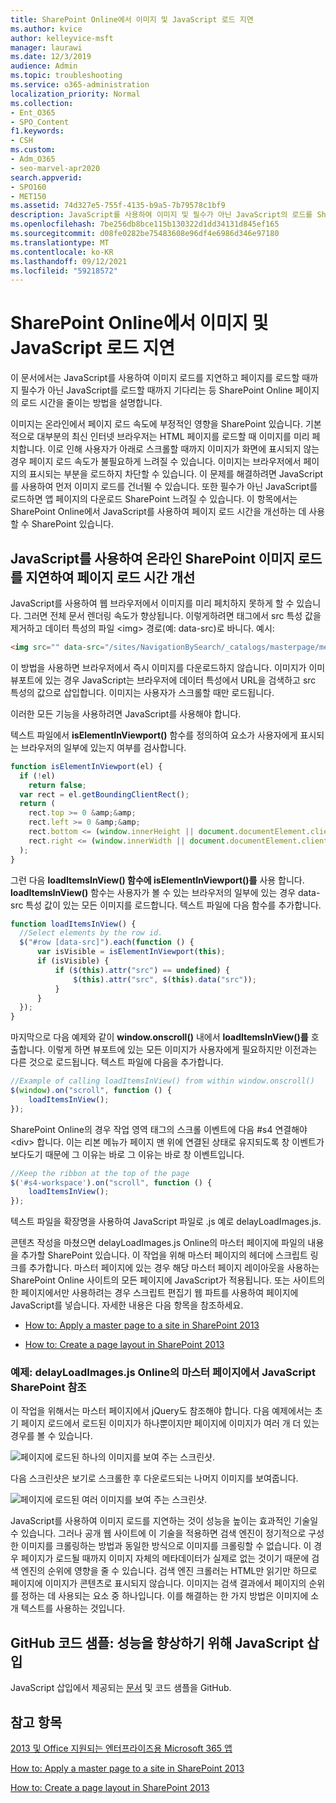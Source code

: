 ```yaml
---
title: SharePoint Online에서 이미지 및 JavaScript 로드 지연
ms.author: kvice
author: kelleyvice-msft
manager: laurawi
ms.date: 12/3/2019
audience: Admin
ms.topic: troubleshooting
ms.service: o365-administration
localization_priority: Normal
ms.collection:
- Ent_O365
- SPO_Content
f1.keywords:
- CSH
ms.custom:
- Adm_O365
- seo-marvel-apr2020
search.appverid:
- SPO160
- MET150
ms.assetid: 74d327e5-755f-4135-b9a5-7b79578c1bf9
description: JavaScript를 사용하여 이미지 및 필수가 아닌 JavaScript의 로드를 SharePoint 온라인 페이지의 로드 시간을 줄이는 방법을 배워야 합니다.
ms.openlocfilehash: 7be256db8bce115b130322d1dd34131d845ef165
ms.sourcegitcommit: d08fe0282be75483608e96df4e6986d346e97180
ms.translationtype: MT
ms.contentlocale: ko-KR
ms.lasthandoff: 09/12/2021
ms.locfileid: "59218572"
---
```

# <a name="delay-loading-images-and-javascript-in-sharepoint-online"></a>SharePoint Online에서 이미지 및 JavaScript 로드 지연

이 문서에서는 JavaScript를 사용하여 이미지 로드를 지연하고 페이지를 로드할 때까지 필수가 아닌 JavaScript를 로드할 때까지 기다리는 등 SharePoint Online 페이지의 로드 시간을 줄이는 방법을 설명합니다.
  
이미지는 온라인에서 페이지 로드 속도에 부정적인 영향을 SharePoint 있습니다. 기본적으로 대부분의 최신 인터넷 브라우저는 HTML 페이지를 로드할 때 이미지를 미리 페치합니다. 이로 인해 사용자가 아래로 스크롤할 때까지 이미지가 화면에 표시되지 않는 경우 페이지 로드 속도가 불필요하게 느려질 수 있습니다. 이미지는 브라우저에서 페이지의 표시되는 부분을 로드하지 차단할 수 있습니다. 이 문제를 해결하려면 JavaScript를 사용하여 먼저 이미지 로드를 건너뛸 수 있습니다. 또한 필수가 아닌 JavaScript를 로드하면 앱 페이지의 다운로드 SharePoint 느려질 수 있습니다. 이 항목에서는 SharePoint Online에서 JavaScript를 사용하여 페이지 로드 시간을 개선하는 데 사용할 수 SharePoint 있습니다.
  
## <a name="improve-page-load-times-by-delaying-image-loading-in-sharepoint-online-pages-by-using-javascript"></a>JavaScript를 사용하여 온라인 SharePoint 이미지 로드를 지연하여 페이지 로드 시간 개선

JavaScript를 사용하여 웹 브라우저에서 이미지를 미리 페치하지 못하게 할 수 있습니다. 그러면 전체 문서 렌더링 속도가 향상됩니다. 이렇게하려면 태그에서 src 특성 값을 제거하고 데이터 특성의 파일 \<img\> 경로(예: data-src)로 바니다. 예시:
  
```html
<img src="" data-src="/sites/NavigationBySearch/_catalogs/masterpage/media/microsoft-white-8.jpg" />
```

이 방법을 사용하면 브라우저에서 즉시 이미지를 다운로드하지 않습니다. 이미지가 이미 뷰포트에 있는 경우 JavaScript는 브라우저에 데이터 특성에서 URL을 검색하고 src 특성의 값으로 삽입합니다. 이미지는 사용자가 스크롤할 때만 로드됩니다.
  
이러한 모든 기능을 사용하려면 JavaScript를 사용해야 합니다.
  
텍스트 파일에서 **isElementInViewport()** 함수를 정의하여 요소가 사용자에게 표시되는 브라우저의 일부에 있는지 여부를 검사합니다.
  
```javascript
function isElementInViewport(el) {
  if (!el)
    return false;
  var rect = el.getBoundingClientRect();
  return (
    rect.top >= 0 &amp;&amp;
    rect.left >= 0 &amp;&amp;
    rect.bottom <= (window.innerHeight || document.documentElement.clientHeight) &amp;&amp;
    rect.right <= (window.innerWidth || document.documentElement.clientWidth)
  );
}
```

그런 다음 **loadItemsInView() 함수에 isElementInViewport()를** 사용 합니다.  **loadItemsInView()** 함수는 사용자가 볼 수 있는 브라우저의 일부에 있는 경우 data-src 특성 값이 있는 모든 이미지를 로드합니다. 텍스트 파일에 다음 함수를 추가합니다.
  
```javascript
function loadItemsInView() {
  //Select elements by the row id.
  $("#row [data-src]").each(function () {
      var isVisible = isElementInViewport(this);
      if (isVisible) {
          if ($(this).attr("src") == undefined) {
              $(this).attr("src", $(this).data("src"));
          }
      }
  });
}
```

마지막으로 다음 예제와 같이 **window.onscroll()** 내에서 **loadItemsInView()를** 호출합니다. 이렇게 하면 뷰포트에 있는 모든 이미지가 사용자에게 필요하지만 이전과는 다른 것으로 로드됩니다. 텍스트 파일에 다음을 추가합니다.
  
```javascript
//Example of calling loadItemsInView() from within window.onscroll()
$(window).on("scroll", function () {
    loadItemsInView();
});

```

SharePoint Online의 경우 작업 영역 태그의 스크롤 이벤트에 다음 #s4 연결해야 \<div\> 합니다. 이는 리본 메뉴가 페이지 맨 위에 연결된 상태로 유지되도록 창 이벤트가 보다도기 때문에 그 이유는 바로 그 이유는 바로 창 이벤트입니다.
  
```javascript
//Keep the ribbon at the top of the page
$('#s4-workspace').on("scroll", function () {
    loadItemsInView();
});
```

텍스트 파일을 확장명을 사용하여 JavaScript 파일로 .js 예로 delayLoadImages.js.
  
콘텐츠 작성을 마쳤으면 delayLoadImages.js Online의 마스터 페이지에 파일의 내용을 추가할 SharePoint 있습니다. 이 작업을 위해 마스터 페이지의 헤더에 스크립트 링크를 추가합니다. 마스터 페이지에 있는 경우 해당 마스터 페이지 레이아웃을 사용하는 SharePoint Online 사이트의 모든 페이지에 JavaScript가 적용됩니다. 또는 사이트의 한 페이지에서만 사용하려는 경우 스크립트 편집기 웹 파트를 사용하여 페이지에 JavaScript를 넣습니다. 자세한 내용은 다음 항목을 참조하세요.
  
- [How to: Apply a master page to a site in SharePoint 2013](/sharepoint/dev/general-development/how-to-apply-a-master-page-to-a-site-in-sharepoint)

- [How to: Create a page layout in SharePoint 2013](/sharepoint/dev/general-development/how-to-create-a-page-layout-in-sharepoint)

### <a name="example-referencing-the-javascript-delayloadimagesjs-file-from-a-master-page-in-sharepoint-online"></a>예제: delayLoadImages.js Online의 마스터 페이지에서 JavaScript SharePoint 참조
  
이 작업을 위해서는 마스터 페이지에서 jQuery도 참조해야 합니다. 다음 예제에서는 초기 페이지 로드에서 로드된 이미지가 하나뿐이지만 페이지에 이미지가 여러 개 더 있는 경우를 볼 수 있습니다.
  
![페이지에 로드된 하나의 이미지를 보여 주는 스크린샷.](../media/3d177ddb-67e5-43a7-b327-c9f9566ca937.png)
  
다음 스크린샷은 보기로 스크롤한 후 다운로드되는 나머지 이미지를 보여줍니다.
  
![페이지에 로드된 여러 이미지를 보여 주는 스크린샷.](../media/95eb2b14-f6a1-4eac-a5cb-96097e49514c.png)
  
JavaScript를 사용하여 이미지 로드를 지연하는 것이 성능을 높이는 효과적인 기술일 수 있습니다. 그러나 공개 웹 사이트에 이 기술을 적용하면 검색 엔진이 정기적으로 구성한 이미지를 크롤링하는 방법과 동일한 방식으로 이미지를 크롤링할 수 없습니다. 이 경우 페이지가 로드될 때까지 이미지 자체의 메타데이터가 실제로 없는 것이기 때문에 검색 엔진의 순위에 영향을 줄 수 있습니다. 검색 엔진 크롤러는 HTML만 읽기만 하므로 페이지에 이미지가 콘텐츠로 표시되지 않습니다. 이미지는 검색 결과에서 페이지의 순위를 정하는 데 사용되는 요소 중 하나입니다. 이를 해결하는 한 가지 방법은 이미지에 소개 텍스트를 사용하는 것입니다.
  
## <a name="github-code-sample-injecting-javascript-to-improve-performance"></a>GitHub 코드 샘플: 성능을 향상하기 위해 JavaScript 삽입

JavaScript 삽입에서 제공되는 [문서](https://go.microsoft.com/fwlink/p/?LinkId=524759) 및 코드 샘플을 GitHub.
  
## <a name="see-also"></a>참고 항목

[2013 및 Office 지원되는 엔터프라이즈용 Microsoft 365 앱](https://support.office.com/article/57342811-0dc4-4316-b773-20082ced8a82)
  
[How to: Apply a master page to a site in SharePoint 2013](/sharepoint/dev/general-development/how-to-apply-a-master-page-to-a-site-in-sharepoint)
  
[How to: Create a page layout in SharePoint 2013](/sharepoint/dev/general-development/how-to-create-a-page-layout-in-sharepoint)